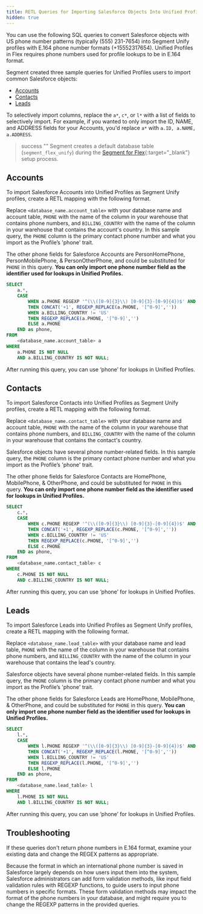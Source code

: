 ```yaml
---
title: RETL Queries for Importing Salesforce Objects Into Unified Profiles in Flex
hidden: true
---
```

You can use the following SQL queries to convert Salesforce objects with US phone number patterns (typically (555) 231-7654) into Segment Unify profiles with E.164 phone number formats (+15552317654). Unified Profiles in Flex requires phone numbers used for profile lookups to be in E.164 format.

Segment created three sample queries for Unified Profiles users to import common Salesforce objects: 
- [Accounts](#accounts)
- [Contacts](#contacts)
- [Leads](#leads)

To selectively import columns, replace the `a*`, `c*`, or `l*` with a list of fields to selectively import. For example, if you wanted to only import the ID, NAME, and ADDRESS fields for your Accounts, you'd replace `a*` with  `a.ID, a.NAME, a.ADDRESS`.

> success ""
> Segment creates a default database table (`segment_flex_unify`) during the [Segment for Flex](/docs/unified-profiles/segment-for-flex/){:target="_blank”} setup process.  

## Accounts

To import Salesforce Accounts into Unified Profiles as Segment Unify profiles, create a RETL mapping with the following format.

Replace `<database_name.account_table>` with your database name and account table, `PHONE` with the name of the column in your warehouse that contains phone numbers, and `BILLING_COUNTRY` with the name of the column in your warehouse that contains the account's country.  In this sample query, the `PHONE` column is the primary contact phone number and what you import as the Profile’s 'phone' trait.

The other phone fields for Salesforce Accounts are PersonHomePhone, PersonMobilePhone, & PersonOtherPhone, and could be substituted for `PHONE` in this query. **You can only import one phone number field as the identifier used for lookups in Unified Profiles.** 

``` sql
SELECT 
    a.*,
    CASE 
        WHEN a.PHONE REGEXP '^(\\([0-9]{3}\\) [0-9]{3}-[0-9]{4})$' AND a.BILLING_COUNTRY = 'US'
        THEN CONCAT('+1', REGEXP_REPLACE(a.PHONE, '[^0-9]',''))
        WHEN a.BILLING_COUNTRY != 'US'
        THEN REGEXP_REPLACE(a.PHONE, '[^0-9]','') 
        ELSE a.PHONE
    END as phone,
FROM 
    <database_name.account_table> a
WHERE 
    a.PHONE IS NOT NULL
    AND a.BILLING_COUNTRY IS NOT NULL;
```

After running this query, you can use ‘phone’ for lookups in Unified Profiles.  


## Contacts

To import Salesforce Contacts into Unified Profiles as Segment Unify profiles, create a RETL mapping with the following format. 

Replace `<database_name.contact_table>` with your database name and account table, `PHONE` with the name of the column in your warehouse that contains phone numbers, and `BILLING_COUNTRY` with the name of the column in your warehouse that contains the contact's country. 

Salesforce objects have several phone number-related fields. In this sample query, the `PHONE` column is the primary contact phone number and what you import as the Profile’s 'phone' trait. 

The other phone fields for Salesforce Contacts are HomePhone, MobilePhone, & OtherPhone, and could be substituted for `PHONE` in this query. **You can only import one phone number field as the identifier used for lookups in Unified Profiles.** 

``` sql
SELECT 
    c.*,
    CASE 
        WHEN c.PHONE REGEXP '^(\\([0-9]{3}\\) [0-9]{3}-[0-9]{4})$' AND c.BILLING_COUNTRY = 'US'
        THEN CONCAT('+1', REGEXP_REPLACE(c.PHONE, '[^0-9]',''))
        WHEN c.BILLING_COUNTRY != 'US'
        THEN REGEXP_REPLACE(c.PHONE, '[^0-9]','') 
        ELSE c.PHONE
    END as phone,
FROM 
    <database_name.contact_table> c
WHERE 
    c.PHONE IS NOT NULL
    AND c.BILLING_COUNTRY IS NOT NULL;
```

After running this query, you can use ‘phone’ for lookups in Unified Profiles.    

## Leads

To import Salesforce Leads into Unified Profiles as Segment Unify profiles, create a RETL mapping with the following format. 

Replace `<database_name.lead_table>` with your database name and lead table, `PHONE` with the name of the column in your warehouse that contains phone numbers, and `BILLING_COUNTRY` with the name of the column in your warehouse that contains the lead's country. 

Salesforce objects have several phone number-related fields. In this sample query, the `PHONE` column is the primary contact phone number and what you import as the Profile’s 'phone' trait. 

The other phone fields for Salesforce Leads are HomePhone, MobilePhone, & OtherPhone, and could be substituted for `PHONE` in this query. **You can only import one phone number field as the identifier used for lookups in Unified Profiles.** 

``` sql
SELECT 
    l.*,
    CASE 
        WHEN l.PHONE REGEXP '^(\\([0-9]{3}\\) [0-9]{3}-[0-9]{4})$' AND l.BILLING_COUNTRY = 'US'
        THEN CONCAT('+1', REGEXP_REPLACE(l.PHONE, '[^0-9]',''))
        WHEN l.BILLING_COUNTRY != 'US'
        THEN REGEXP_REPLACE(l.PHONE, '[^0-9]','') 
        ELSE l.PHONE
    END as phone,
FROM 
    <database_name.lead_table> l
WHERE 
    l.PHONE IS NOT NULL
    AND l.BILLING_COUNTRY IS NOT NULL;
```

After running this query, you can use ‘phone’ for lookups in Unified Profiles.  

## Troubleshooting
If these queries don't return phone numbers in E.164 format, examine your existing data and change the REGEX patterns as appropriate.

Because the format in which an international phone number is saved in Salesforce largely depends on how users input them into the system, Salesforce administrators can add form validation methods, like input field validation rules with REGEXP functions, to guide users to input phone numbers in specific formats. These form validation methods may impact the format of the phone numbers in your database, and might require you to change the REGEXP patterns in the provided queries. 
